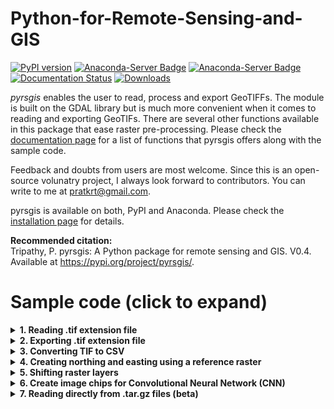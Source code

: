 # Python-for-Remote-Sensing-and-GIS
[![PyPI version](https://badge.fury.io/py/pyrsgis.svg)](https://pypi.org/project/pyrsgis/)
[![Anaconda-Server Badge](https://anaconda.org/pratyusht/pyrsgis/badges/version.svg)](https://anaconda.org/pratyusht/pyrsgis)
[![Anaconda-Server Badge](https://anaconda.org/pratyusht/pyrsgis/badges/latest_release_date.svg)](https://github.com/PratyushTripathy/pyrsgis)
[![Documentation Status](https://readthedocs.org/projects/pyrsgis/badge/?version=master)](https://pyrsgis.readthedocs.io/en/master/?badge=master)
[![Downloads](https://pepy.tech/badge/pyrsgis)](https://pepy.tech/project/pyrsgis)

*pyrsgis* enables the user to read, process and export GeoTIFFs. The module is built on the GDAL library but is much more convenient when it comes to reading and exporting GeoTIFs. There are several other functions available in this package that ease raster pre-processing. Please check the [documentation page](https://pyrsgis.readthedocs.io/) for a list of functions that pyrsgis offers along with the sample code.<br/>

Feedback and doubts from users are most welcome. Since this is an open-source volunatry project, I always look forward to contributors. You can write to me at [pratkrt@gmail.com](mailto:pratkrt@gmail.com).

pyrsgis is available on both, PyPI and Anaconda. Please check the [installation page](https://pyrsgis.readthedocs.io/en/master/installation.html) for details.

**Recommended citation:**<br/>
Tripathy, P. pyrsgis: A Python package for remote sensing and GIS. V0.4. Available at https://pypi.org/project/pyrsgis/.

# Sample code (click to expand)
<details><summary><b>1. Reading .tif extension file</b></summary>
<p>
Import the module and define the input file path.<br/>

```Python
from pyrsgis import raster

file_path = r'D:/your_file_name.tif'
```

* To read all the bands of a stacked satellite image:<br/>
```Python
ds, arr = raster.read(file_path, bands='all')
```
where, `ds` is the data source similar to GDAL and `arr` is the numpy array that contains all the bands of the input raster. The `arr` can be 2D or 3D depending on the input data. One can check the shape of the array using the `print(arr.shape)` command. The `bands` argument in the `raster.read` function defaults to `'all'`.<br/>

* To read a list of bands of a stacked satellite image:<br/>
```Python
ds, arr = raster.read(file_path, bands=[2, 3, 4])
```
Passing the band numbers in a list returns bands 2, 3 & 4 as three-dimensional numpy array.<br/>

* To read a specific band from stacked satellite image:<br/>
```Python
ds, arr = raster.read(file_path, bands=2)
```
Passing a single band number returns that particular band as two-dimensional numpy array.<br/>

* To read a single band TIF file:<br/>
```Python
ds, arr = raster.read(file_path)
```
Since the `bands` argument defaults to `'all'`, this will read all the bands in the input file, here, one band only.<br/>
</p>
</details>

<details><summary><b>2. Exporting .tif extension file</b></summary>
<p>
In all the below examples, it is assumed that the number of rows and columns, and the cell size of the input and output rasters are the same. All these are stored in the `ds` variable, please see details here: link.<br/>
  
* To export all bands of a 3D array:<br/>
```Python
out_file_path = r'D:/sample_file_all_bands.tif'
raster.export(arr, ds, out_file_path, dtype='int', bands='all')
```
The `dtype` argument in the above function by default is set to `'default'`, which is `'int'`--16-bit integer. If the data type in the provided `ds` is not `int` and the paramter is set to `default`, then the data type of the `ds` will be used. If there is a disagreement and the `dtype` argument is explicitly specified, it will override the data type of `ds`. Please be careful to change this while exporting arrays with large values. Similarly, to export float type array (eg. NDVI), use `dtype = 'float'`. Data type of high pixel-depth, e.g. Integer32, Integer64, or float type uses more space on hard drive, so the default has been set to integer. To export any float datatype, the argument should be passed explicitly.<br/>
These are the options for the `dtype` argument: `byte`, `cfloat32`, `cfloat64`, `cint16`, `cint32`, `float32`, `float64`, `int16`, `int32`, `uint8`, `uint16`, `uint32`.<br/>
The NoData value can be explicitly defined using the `nodata` parameter, this defaults to `-9999`.

* To export a list of bands of a 3D array:<br/>
```Python
out_file_path = r'D:/sample_file_bands_234.tif'
raster.export(arr, ds, out_file_path, bands=[2, 3, 4])
```

* To export any one band of a 3D array:<br/>
```Python
out_file_path = r'D:/sample_file_band_3.tif'
raster.export(arr, ds, out_file_path, bands=3)
```

* To export a single band array:<br/>
```Python
out_file_path = r'D:/sample_file.tif'
raster.export(arr, ds, out_file_path)
```
where, `arr` should be a 2D array.<br/>

* Export the raster with compression:<br/>
Compression type can also be defined while exporting the raster by using the `compress` parameter. `LZW`. `DEFLATE`, etc. are a couple of options. Defaults to `None`.<br/>
  
* Example with all default parameters:<br/>
```Python
out_file_path = r'D:/sample_file.tif'
raster.export(band, ds, filename='pyrsgis_outFile.tif', dtype='int', bands=1, nodata=-9999, compress=None)
```
</p>
</details>

<details><summary><b>3. Converting TIF to CSV</b></summary>
<p>
GeoTIFF files can be converted to CSV files using *pyrsgis*. Every band is flattened to a single-dimensional array, and converted to CSV. These are very useful for statistical analysis.<br/>
Import the function:<br/>
  
```Python
from pyrsgis.convert import rastertocsv
```

To convert all the bands present in a folder:
```Python
your_dir = r"D:/your_raster_directory"
out_file_path = r"D:/yourFilename.csv"

rastertocsv(your_dir, filename=out_file_path)
```

Generally the NoData or NULL values in the raster become random negative values, negatives can be removed using the `negative` argument:<br/>
```Python
rastertocsv(your_dir, filename=out_file_path, negative=False)
```

At times the NoData or NULL values in raster become '127' or '65536', they can also be removed by declaring explicitly.<br/>
```Python
rastertocsv(your_dir, filename=out_file_path, remove=[127, 65536])
```
This is a trial and check process, please check the generated CSV file for such issues and handle as required.<br/>

Similarly, there are bad rows in the CSV file, representing zero value in all the bands. This takes a lot of unnecessary space on drive, it can be eliminated using:<br/>
```Python
rastertocsv(your_dir, filename=out_file_path, badrows=False)
```
</p>
</details>

<details><summary><b>4. Creating northing and easting using a reference raster</b></summary>
<p>
  
pyrsgis allows to quickly create the northing and easting rasters using a reference raster, as shown below:<br/>
<img src="https://raw.githubusercontent.com/PratyushTripathy/pyrsgis/master/media/northing_easting.png" height="225" width="640">

The cell value in the generated rasters are the row and column number of the cell. To generate these GeoTIFF files, start by importing the function:

```Python
from pyrsgis.raster import northing, easting

reference_file_path = r'D:/your_reference_raster.tif'

northing(reference_file_path, outFile= r'D:/pyrsgis_northing.tif', flip=True)
easting(reference_file_path, outFile= r'D:/pyrsgis_easting.tif', flip=False)
```
As the name suggests, the `flip` argument flips the resulting rasters.<br/>
The `value` argument defaults to `number`. It can be changed to `normalised` to get a normalised layer. The other option for `value` argument is `coordinates`, which produces the raster layer with cell centroids. Please note that if the `value` argument is set to `normalised`, it will automatically adjust the flip value, i.e. False, both in easting and northing functions. Similarly, the `dtype` parameter auto-adjusts with the data type, but can be changed to a higher pixel depth when `value` argument is `number`. Example with all parameters:<br/>


```Python
northing(reference_file_path, outFile='pyrsgis_northing.tif', flip=True, value='number', dtype='int16')
easting(reference_file_path, outFile='pyrsgis_easting.tif', flip=False, value='number', dtype='int16')
```
</p>
</details>

<details><summary><b>5. Shifting raster layers</b></summary>
<p>
You can shift the raster layers using either the 'shift' or 'shift_file' function. The 'shift' function allows to shift the raster in the backend, whereas, the 'shift_file' directly shifts the GeoTIF file and stores another file.<br/>
  
To shift in the backend:<br/>
```Python
from pyrsgis import raster

# Define the path to the input file and get the data source
infile = r"D:/path_to_your_file/input.tif"
ds, arr = raster.read(infile)

# Define the amount of shift required
delta_x = 15
delta_y = 11.7

# shift the raster
shifted_ds = raster.shift(ds, x=delta_x, y=delta_y, shift_type)

# if you wish to export
raster.export(arr, ds, out_file, dtype='int', bands=1, nodata=-9999)
```
Here, 'ds' is the data source object that is created when the raster is read using 'raster.read' command. 'x' and 'y' are the distance for shifting the raster. The 'shift_type' command let's you move the raster either by the raster units or number of cells, the valid options are 'unit' and 'cell'. By default, the 'shift_type' is 'unit'.<br/>

To shift a GeoTIFF file:<br/>
```Python
from pyrsgis import raster

# Define the path to the input and output file
infile = r"D:/path_to_your_file/input.tif"
outfile = r"D:/path_to_your_file/shifted_output.tif"

# Define the amount of shift required
delta_x = 15
delta_y = 11.7

# shift the raster
raster.shift_file(infile, x=delta_x, y=delta_y, outfile=outfile, shift_type='unit', dtype='uint16')
```
Most of the parameters are same as the 'shift' function. The 'dtype' parameter is same as used in the 'raster.export' function.<br/>
</p>
</details>

<details><summary><b>6. Create image chips for Convolutional Neural Network (CNN)</b></summary>
<p>
CNNs require image chips for training and prediction. Remote sensing images are large sized two or three-dimesional images, this module enables creating image chips directly from TIF files or arrays. The input data and size of image chips are required.<br/>

To create image chips from array:<br/>
```Python
from pyrsgis import raster
from pyrsgis.ml import imageChipsFromArray
  
# read the TIF file(s) (both are of different sizes - for demonstration)
single_band_file = r'path/to/single_band.tif'
multi_band_file = r'path/to/multi_band.tif' # this is a Landsat 5 TM image (7 bands stacked)

# read the files as array using pyrsgis raster.read module
_, single_band_array = raster.read(single_band_file)
_, multi_band_array = raster.read(multi_band_file)

# create image chips
single_band_chips = imageChipsFromArray(single_band_array, x_size=5, y_size=5))
multi_band_chips = imageChipsFromArray(multi_band_array, x_size=5, y_size=5))

print(single_band_chips.shape)
print(multi_band_chips.shape)
```
The output:<br/>
```
(91125, 5, 5)
(987552, 5, 5, 7)
```
  
Image chips can also be generated directly from TIF files using following:<br/>
```Python
from pyrsgis.ml import imageChipsFromFile
  
# read the TIF file(s) (both are of different sizes - for demonstration)
single_band_file = r'path/to/single_band.tif'
multi_band_file = r'path/to/multi_band.tif' # this is a Landsat 5 TM image (7 bands stacked)

# create image chips
single_band_chips = imageChipsFromFile(single_band_file, x_size=5, y_size=5))
multi_band_chips = imageChipsFromFile(multi_band_file, x_size=5, y_size=5))

print(single_band_chips.shape)
print(multi_band_chips.shape)
```
This will result in the same output as the one above.<br/>
</p>
</details>

<details><summary><b>7. Reading directly from .tar.gz files (beta)</b></summary>
<p>
  
Currently, only Landsat data is supported.<br/>
```Python
import pyrsgis

file_path = r'D:/your_file_name.tar.gz'
your_data = pyrsgis.readtar(file_path)
```
The above code reads the data and stores in the `your_data` variable.<br/>

Various properties of the raster can be assessed using the following code:<br/>
```Python
print(your_data.rows)
print(your_data.cols)
```
This will display the number of rows and columns of the input data.<br/>

Similarly, the number of bands can be checked using:<br/>
```Python
print(your_data.nbands)
```

On reading the .tar.gz files directly, pyrsgis determines the satellite sensor. This can be checked using:<br/>
```Python
print(your_data.satellite)
```
This will display the satellite sensor, for instance, Landsat-5, Landsat-8, etc.<br/>

If the above code shows the correct satellite sensor, then the list of band names of the sensor (in order) can easily be checked using:<br/>
```Python
print(your_data.bandIndex)
```

Any particular band can be extarcted using:<br/>
```Python
band_number = 1
your_band = your_data.getband(band_number)
```
The above code returns the band as array which can be visualised using:<br/>

```Python
display(your_band, maptitle='Title of your image', cmap='PRGn')
```
or, directly using:
```Python
band_number = 1
display(your_data.getband(band_number), maptitle='Title of your image', cmap='PRGn')
```
The generated map can directly be saved as an image.<br/>

The extracted band can be exported using:<br/>
```Python
out_file_path = r'D:/sample_output.tif'
your_data.export(your_band, out_file_path)
```
This saves the extracted band to the same directory.<br/>

To export the float type raster, please define the `datatype` explicitly, default is 'int':<br/>
```Python
your_data.export(your_band, out_file_path, datatype='float')
```

The NDVI (Normalised Difference Vegetaton Index) can be computed easily.<br/>
```Python
your_ndvi = your_data.ndvi()
```

Normalised difference index between any two bands can be computed using:<br/>
```Python
norm_diff = your_data.nordif(bandNumber2, bandNumber1)
```
This computes (band2-band1)/(band2+band1) in the back end and returns a numpy array. The resulting array can be exported using:<br/>
```Python
out_file_path = r'D:/your_ndvi.tif'
your_data.export(your_ndvi, out_file_path, datatype='float')
```
Be careful with the float type of NDVI.<br/>
</p>
</details>
